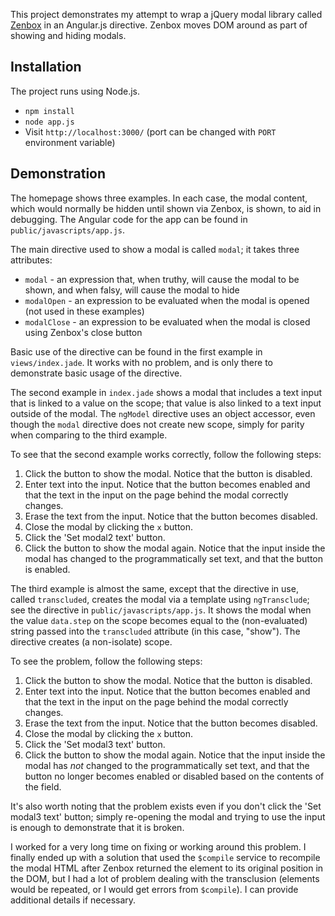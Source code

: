 This project demonstrates my attempt to wrap a jQuery modal library called [Zenbox](https://github.com/goaway/zenbox) in an Angular.js directive. Zenbox moves DOM around as part of showing and hiding modals.

Installation
------------

The project runs using Node.js.

  * `npm install`
  * `node app.js`
  * Visit `http://localhost:3000/` (port can be changed with `PORT` environment variable)

Demonstration
-------------

The homepage shows three examples. In each case, the modal content, which would normally be hidden until shown via Zenbox, is shown, to aid in debugging. The Angular code for the app can be found in `public/javascripts/app.js`.

The main directive used to show a modal is called `modal`; it takes three attributes:

  * `modal` - an expression that, when truthy, will cause the modal to be shown, and when falsy, will cause the modal to hide
  * `modalOpen` - an expression to be evaluated when the modal is opened (not used in these examples)
  * `modalClose` - an expression to be evaluated when the modal is closed using Zenbox's close button

Basic use of the directive can be found in the first example in `views/index.jade`. It works with no problem, and is only there to demonstrate basic usage of the directive.

The second example in `index.jade` shows a modal that includes a text input that is linked to a value on the scope; that value is also linked to a text input outside of the modal. The `ngModel` directive uses an object accessor, even though the `modal` directive does not create new scope, simply for parity when comparing to the third example.

To see that the second example works correctly, follow the following steps:

  1. Click the button to show the modal. Notice that the button is disabled.
  2. Enter text into the input. Notice that the button becomes enabled and that the text in the input on the page behind the modal correctly changes.
  3. Erase the text from the input. Notice that the button becomes disabled.
  4. Close the modal by clicking the `x` button.
  5. Click the 'Set modal2 text' button.
  6. Click the button to show the modal again. Notice that the input inside the modal has changed to the programmatically set text, and that the button is enabled.

The third example is almost the same, except that the directive in use, called `transcluded`, creates the modal via a template using `ngTransclude`; see the directive in `public/javascripts/app.js`. It shows the modal when the value `data.step` on the scope becomes equal to the (non-evaluated) string passed into the `transcluded` attribute (in this case, "show"). The directive creates (a non-isolate) scope.

To see the problem, follow the following steps:

  1. Click the button to show the modal. Notice that the button is disabled.
  2. Enter text into the input. Notice that the button becomes enabled and that the text in the input on the page behind the modal correctly changes.
  3. Erase the text from the input. Notice that the button becomes disabled.
  4. Close the modal by clicking the `x` button.
  5. Click the 'Set modal3 text' button.
  6. Click the button to show the modal again. Notice that the input inside the modal has *not* changed to the programmatically set text, and that the button no longer becomes enabled or disabled based on the contents of the field.

It's also worth noting that the problem exists even if you don't click the 'Set modal3 text' button; simply re-opening the modal and trying to use the input is enough to demonstrate that it is broken.

I worked for a very long time on fixing or working around this problem. I finally ended up with a solution that used the `$compile` service to recompile the modal HTML after Zenbox returned the element to its original position in the DOM, but I had a lot of problem dealing with the transclusion (elements would be repeated, or I would get errors from `$compile`). I can provide additional details if necessary.
